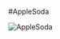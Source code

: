 
#AppleSoda

![AppleSoda](https://cdn.discordapp.com/attachments/914572555547979846/921064642082639982/unknown.png)

